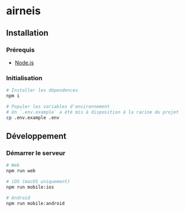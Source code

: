 # airneis

## Installation

### Prérequis

- [Node.js](https://nodejs.org/en/download/)

### Initialisation

```bash
# Installer les dépendences
npm i

# Populer les variables d'environnement
# Un `.env.example` a été mis à disposition à la racine du projet
cp .env.example .env
```

## Développement

### Démarrer le serveur

```bash
# Web
npm run web

# iOS (macOS uniquement)
npm run mobile:ios

# Android
npm run mobile:android
```
